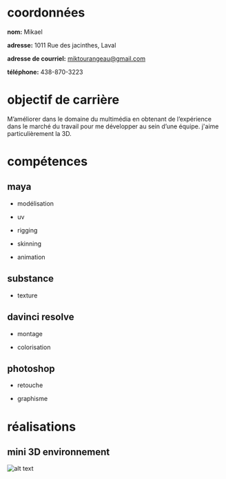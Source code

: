 # coordonnées

**nom:** Mikael

**adresse:** 1011 Rue des jacinthes, Laval

**adresse de courriel:** miktourangeau@gmail.com

**téléphone:** 438-870-3223

# objectif de carrière

M’améliorer dans le domaine du multimédia en obtenant de l’expérience dans le marché du travail pour me développer au sein d’une équipe. j'aime particulièrement la 3D.

# compétences
## maya 
- modélisation

- uv

- rigging

- skinning

- animation

## substance

- texture

## davinci resolve

- montage

- colorisation

## photoshop

- retouche

- graphisme


# réalisations

## mini 3D environnement

![alt text]()


